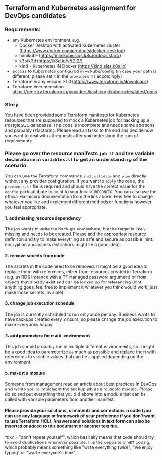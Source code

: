 ## Terraform and Kubernetes assignment for DevOps candidates

### Requirements:
- any Kubernetes environment, e.g. 
  - Docker Desktop with activated Kubernetes cluster (https://www.docker.com/products/docker-desktop)
  - minikube (https://minikube.sigs.k8s.io/docs/start/)
  - k3s/k3d (https://k3d.io/v5.2.2/)
  - kind - Kubernetes IN Docker (https://kind.sigs.k8s.io)
- access to Kubernetes configured in ~/.kube/config  (in case your path is different, please set it in the `providers.tf` accordingly)
- Terraform in any version >1.0 (https://www.terraform.io/downloads)
- Terraform documentation https://registry.terraform.io/providers/hashicorp/kubernetes/latest/docs

### Story

You have been provided some Terraform manifests for Kubernetes resources that are supposed to mock a Kubernetes job for backing up a PostgreSQL databaase. The code is incomplete and needs some additions and probably refactoring. Please read all tasks to the end and decide how you want to deal with all requests after you understood the sum of requirements.


### Please go over the resource manifests `job.tf` and the variable declarations in `variables.tf` to get an understanding of the scenario.

You can use the Terraform commands `init`, `validate` and `plan` directly without any provider configuration. If you want to `apply` the code, the `providers.tf` file is required and should have the correct value for the `config_path` attribute to point to your local `KUBECONFIG`.
You can also use the official Hashicorp documentation from the link above. Feel free to change whatever you like and implement different methods or functions however you feel appropriate.  

#### 1. add missing resource dependency
The job wants to write the backups somewhere, but the target is likely missing and needs to be created. Please add the appropriate resource definition and try to make everything as safe and secure as possible (hint: encryption and access restrictions might be a good idea).

#### 2. remove secrets from code
The secrets in the code need to be removed. It might be a good idea to replace them with references, either from resources created in Terraform (e.g. an RDS instance with a TF managed password argument) or from objects that already exist and can be looked up for referencing (hint: anything goes, feel free to implement it whatever you think would work, just make those secrets invisible).

#### 3. change job execution schedule
The job is currently scheduled to run only once per day. Business wants to have backups created every 2 hours, so please change the job execution to make everybody happy.

#### 4. add parameters for multi-environment
This job should probably run in multiple different environments, so it might be a good idea to parameterize as much as possible and replace them with references to variable values that can be a applied depending on the environment.

#### 5. make it a module
Someone from management read an article about best practices in DevOps and wants you to implement the backup job as a reusable module. Please do so and put everything that you did above into a module that can be called with variable parameters from another manifest.


#### Please provide your solutions, comments and corrections in code (you can use any language or framework of your preference if you don't want to use Terraform HCL). Answers and solutions in text form can also be inserted or added to this document or another text file.

*`DRY` = "don't repeat yourself", which basically means that code should try to avoid duplications whenever possible. It is the opposite of `WET` coding, which probably means something like "write everything twice", "we enjoy typing" or "waste everyone's time".
